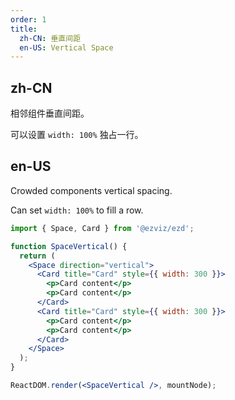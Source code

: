 ```yaml
---
order: 1
title:
  zh-CN: 垂直间距
  en-US: Vertical Space
---
```


## zh-CN

相邻组件垂直间距。

可以设置 `width: 100%` 独占一行。

## en-US

Crowded components vertical spacing.

Can set `width: 100%` to fill a row.

```jsx
import { Space, Card } from '@ezviz/ezd';

function SpaceVertical() {
  return (
    <Space direction="vertical">
      <Card title="Card" style={{ width: 300 }}>
        <p>Card content</p>
        <p>Card content</p>
      </Card>
      <Card title="Card" style={{ width: 300 }}>
        <p>Card content</p>
        <p>Card content</p>
      </Card>
    </Space>
  );
}

ReactDOM.render(<SpaceVertical />, mountNode);
```
